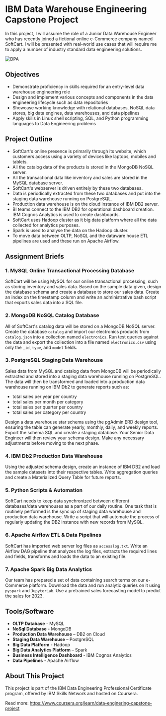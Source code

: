 # IBM Data Warehouse Engineering Capstone Project
In this project, I will assume the role of a Junior Data Warehouse Engineer who has recently joined a fictional online e-Commerce company named SoftCart. I will be presented with real-world use cases that will require me to apply a number of industry standard data engineering solutions.

![DPA](https://github.com/sammyosti/IBM-DATA-WAREHOUSE-ENGINEER-CAPSTONE/assets/78179187/ef1c8620-2dcd-4540-b4d1-89ab81c1e834)


## Objectives
- Demonstrate proficiency in skills required for an entry-level data warehouse engineering role
- Design and implement various concepts and components in the data engineering lifecycle such as data repositories
- Showcase working knowledge with relational databases, NoSQL data stores, big data engines, data warehouses, and data pipelines
- Apply skills in Linux shell scripting, SQL, and Python programming languages to Data Engineering problems

## Project Outline
- SoftCart's online presence is primarily through its website, which customers access using a variety of devices like laptops, mobiles and tablets.
- All the catalog data of the products is stored in the MongoDB NoSQL server.
- All the transactional data like inventory and sales are stored in the MySQL database server.
- SoftCart's webserver is driven entirely by these two databases.
- Data is periodically extracted from these two databases and put into the staging data warehouse running on PostgreSQL.
- Production data warehouse is on the cloud instance of IBM DB2 server.
- BI teams connect to the IBM DB2 for operational dashboard creation. IBM Cognos Analytics is used to create dashboards.
- SoftCart uses Hadoop cluster as it big data platform where all the data collected for analytics purposes.
- Spark is used to analyse the data on the Hadoop cluster.
- To move data between OLTP, NoSQL and the dataware house ETL pipelines are used and these run on Apache Airflow.

## Assignment Briefs

### 1. MySQL Online Transactional Processing Database
SoftCart will be using MySQL for our online transactional processing, such as storing inventory and sales data. Based on the sample data given, design the database schema and create a database to store our sales data. Create an index on the timestamp column and write an administrative bash script that exports sales data into a SQL file.

### 2. MongoDB NoSQL Catalog Database
All of SoftCart's catalog data will be stored on a MongoDB NoSQL server. Create the database `catalog` and import our electronics products from `catalog.json` into a collection named `electronics`. Run test queries against the data and export the collection into a file named `electronics.csv` using only the `_id`, `type`, and `model` fields.

### 3. PostgreSQL Staging Data Warehouse
Sales data from MySQL and catalog data from MongoDB will be periodically extracted and stored into a staging data warehouse running on PostgreSQL. The data will then be transformed and loaded into a production data warehouse running on IBM Db2 to generate reports such as:
- total sales per year per country
- total sales per month per category
- total sales per quarter per country
- total sales per category per country

Design a data warehouse star schema using the pgAdmin ERD design tool, ensuring the table can generate yearly, monthly, daily, and weekly reports. Export the schema SQL and create a staging database. Your Senior Data Engineer will then review your schema design. Make any necessary adjustments before moving to the next phase.

### 4. IBM Db2 Production Data Warehouse
Using the adjusted schema design, create an instance of IBM DB2 and load the sample datasets into their respective tables. Write aggregation queries and create a Materialized Query Table for future reports.

### 5. Python Scripts & Automation
SoftCart needs to keep data synchronized between different databases/data warehouses as a part of our daily routine. One task that is routinely performed is the sync up of staging data warehouse and production data warehouse. Write a script that will automate the process of regularly updating the DB2 instance with new records from MySQL.

### 6. Apache Airflow ETL & Data Pipelines
SoftCart has imported web server log files as `accesslog.txt`. Write an Airflow DAG pipeline that analyzes the log files, extracts the required lines and fields, transforms and loads the data to an existing file.

### 7. Apache Spark Big Data Analytics
Our team has prepared a set of data containing search terms on our e-Commerce platform. Download the data and run analytic queries on it using `pyspark` and `JupyterLab`. Use a pretrained sales forecasting model to predict the sales for 2023.

## Tools/Software
- **OLTP Database** - MySQL
- **NoSql Database** - MongoDB
- **Production Data Warehouse** – DB2 on Cloud
- **Staging Data Warehouse** – PostgreSQL
- **Big Data Platform** - Hadoop
- **Big Data Analytics Platform** – Spark
- **Business Intelligence Dashboard** - IBM Cognos Analytics
- **Data Pipelines** - Apache Airflow

## About This Project
This project is part of the IBM Data Engineering Professional Certificate program, offered by IBM Skills Network and hosted on Coursera.

Read more: https://www.coursera.org/learn/data-enginering-capstone-project
